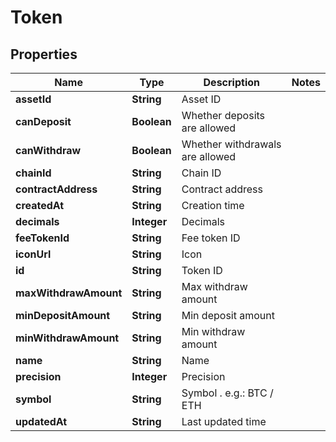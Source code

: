

# Token


## Properties

| Name | Type | Description | Notes |
|------------ | ------------- | ------------- | -------------|
|**assetId** | **String** | Asset ID |  |
|**canDeposit** | **Boolean** | Whether deposits are allowed |  |
|**canWithdraw** | **Boolean** | Whether withdrawals are allowed |  |
|**chainId** | **String** | Chain ID |  |
|**contractAddress** | **String** | Contract address |  |
|**createdAt** | **String** | Creation time |  |
|**decimals** | **Integer** | Decimals |  |
|**feeTokenId** | **String** | Fee token ID |  |
|**iconUrl** | **String** | Icon |  |
|**id** | **String** | Token ID |  |
|**maxWithdrawAmount** | **String** | Max withdraw amount |  |
|**minDepositAmount** | **String** | Min deposit amount |  |
|**minWithdrawAmount** | **String** | Min withdraw amount |  |
|**name** | **String** | Name |  |
|**precision** | **Integer** | Precision |  |
|**symbol** | **String** | Symbol . e.g.: BTC / ETH |  |
|**updatedAt** | **String** | Last updated time |  |



